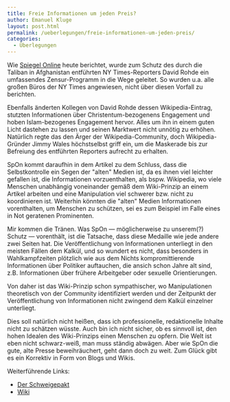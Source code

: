 ```yaml
---
title: Freie Informationen um jeden Preis?
author: Emanuel Kluge
layout: post.html
permalink: /ueberlegungen/freie-informationen-um-jeden-preis/
categories:
  - Überlegungen
---
```


Wie [Spiegel Online][spon] heute berichtet, wurde zum Schutz des durch die Taliban in Afghanistan entführten NY Times-Reporters David Rohde ein umfassendes Zensur-Programm in die Wege geleitet. So wurden u.a. alle großen Büros der NY Times angewiesen, nicht über diesen Vorfall zu berichten.

Ebenfalls änderten Kollegen von David Rohde dessen Wikipedia-Eintrag, stutzten Informationen über Christentum-bezogenens Engagement und hoben Islam-bezogenes Engagement hervor. Alles um ihn in einem guten Licht dastehen zu lassen und seinen Marktwert nicht unnötig zu erhöhen. Natürlich regte das den Ärger der Wikipedia-Community, doch Wikipedia-Gründer Jimmy Wales höchstselbst griff ein, um die Maskerade bis zur Befreiung des entführten Reporters aufrecht zu erhalten.

SpOn kommt daraufhin in dem Artikel zu dem Schluss, dass die Selbstkontrolle ein Segen der "alten" Medien ist, da es ihnen viel leichter gefallen ist, die Informationen vorzuenthalten, als bspw. Wikipedia, wo viele Menschen unabhängig voneinander gemäß dem Wiki-Prinzip an einem Artikel arbeiten und eine Manipulation viel schwerer bzw. nicht zu koordinieren ist. Weiterhin könnten die "alten" Medien Informationen vorenthalten, um Menschen zu schützen, sei es zum Beispiel im Falle eines in Not geratenen Prominenten.

Mir kommen die Tränen. Was SpOn &mdash; möglicherweise zu unserem(?) Schutz &mdash; vorenthält, ist die Tatsache, dass diese Medaille wie jede andere zwei Seiten hat. Die Veröffentlichung von Informationen unterliegt in den meisten Fällen dem Kalkül, und so wundert es nicht, dass besonders in Wahlkampfzeiten plötzlich wie aus dem Nichts kompromittierende Informationen über Politiker auftauchen, die ansich schon Jahre alt sind, z.B. Informationen über frühere Arbeitgeber oder sexuelle Orientierungen.

Von daher ist das Wiki-Prinzip schon sympathischer, wo Manipulationen theoretisch von der Community identifiziert werden und der Zeitpunkt der Veröffentlichung von Informationen nicht zwingend dem Kalkül einzelner unterliegt.

Dies soll natürlich nicht heißen, dass ich professionelle, redaktionelle Inhalte nicht zu schätzen wüsste. Auch bin ich nicht sicher, ob es sinnvoll ist, den hohen Idealen des Wiki-Prinzips einen Menschen zu opfern. Die Welt ist eben nicht schwarz-weiß, man muss ständig abwägen. Aber wie SpOn die gute, alte Presse beweihräuchert, geht dann doch zu weit. Zum Glück gibt es ein Korrektiv in Form von Blogs und Wikis.

Weiterführende Links:

 * [Der Schweigepakt][spon]
 * [Wiki][wikipedia]

[spon]: http://www.spiegel.de/netzwelt/web/0,1518,633181,00.html
[wikipedia]: http://de.wikipedia.org/wiki/Wiki
